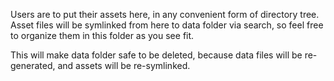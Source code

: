 Users are to put their assets here, in any convenient form of directory tree.
Asset files will be symlinked from here to data folder via search, so feel free
to organize them in this folder as you see fit.

This will make data folder safe to be deleted, because data files will be 
re-generated, and assets will be re-symlinked.
